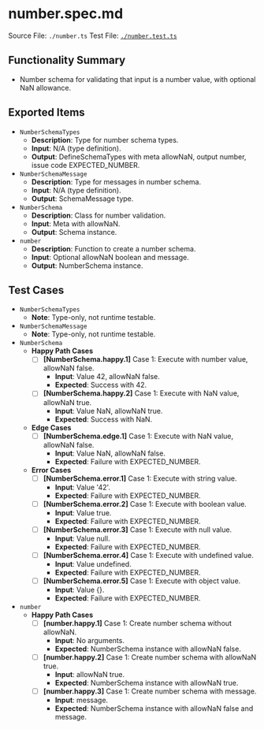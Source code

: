 # number.spec.md

Source File: `./number.ts`
Test File: [`./number.test.ts`](./number.test.ts)

## Functionality Summary
- Number schema for validating that input is a number value, with optional NaN allowance.

## Exported Items
- `NumberSchemaTypes`
    - **Description**: Type for number schema types.
    - **Input**: N/A (type definition).
    - **Output**: DefineSchemaTypes with meta allowNaN, output number, issue code EXPECTED_NUMBER.
- `NumberSchemaMessage`
    - **Description**: Type for messages in number schema.
    - **Input**: N/A (type definition).
    - **Output**: SchemaMessage type.
- `NumberSchema`
    - **Description**: Class for number validation.
    - **Input**: Meta with allowNaN.
    - **Output**: Schema instance.
- `number`
    - **Description**: Function to create a number schema.
    - **Input**: Optional allowNaN boolean and message.
    - **Output**: NumberSchema instance.

## Test Cases
- `NumberSchemaTypes`
    - **Note**: Type-only, not runtime testable.
- `NumberSchemaMessage`
    - **Note**: Type-only, not runtime testable.
- `NumberSchema`
    - **Happy Path Cases**
        - [ ] **[NumberSchema.happy.1]** Case 1: Execute with number value, allowNaN false.
            - **Input**: Value 42, allowNaN false.
            - **Expected**: Success with 42.
        - [ ] **[NumberSchema.happy.2]** Case 1: Execute with NaN value, allowNaN true.
            - **Input**: Value NaN, allowNaN true.
            - **Expected**: Success with NaN.
    - **Edge Cases**
        - [ ] **[NumberSchema.edge.1]** Case 1: Execute with NaN value, allowNaN false.
            - **Input**: Value NaN, allowNaN false.
            - **Expected**: Failure with EXPECTED_NUMBER.
    - **Error Cases**
        - [ ] **[NumberSchema.error.1]** Case 1: Execute with string value.
            - **Input**: Value '42'.
            - **Expected**: Failure with EXPECTED_NUMBER.
        - [ ] **[NumberSchema.error.2]** Case 1: Execute with boolean value.
            - **Input**: Value true.
            - **Expected**: Failure with EXPECTED_NUMBER.
        - [ ] **[NumberSchema.error.3]** Case 1: Execute with null value.
            - **Input**: Value null.
            - **Expected**: Failure with EXPECTED_NUMBER.
        - [ ] **[NumberSchema.error.4]** Case 1: Execute with undefined value.
            - **Input**: Value undefined.
            - **Expected**: Failure with EXPECTED_NUMBER.
        - [ ] **[NumberSchema.error.5]** Case 1: Execute with object value.
            - **Input**: Value {}.
            - **Expected**: Failure with EXPECTED_NUMBER.
- `number`
    - **Happy Path Cases**
        - [ ] **[number.happy.1]** Case 1: Create number schema without allowNaN.
            - **Input**: No arguments.
            - **Expected**: NumberSchema instance with allowNaN false.
        - [ ] **[number.happy.2]** Case 1: Create number schema with allowNaN true.
            - **Input**: allowNaN true.
            - **Expected**: NumberSchema instance with allowNaN true.
        - [ ] **[number.happy.3]** Case 1: Create number schema with message.
            - **Input**: message.
            - **Expected**: NumberSchema instance with allowNaN false and message.
